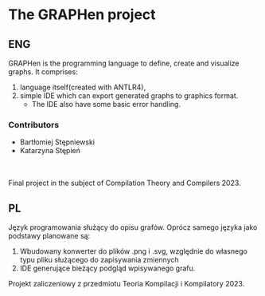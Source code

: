 # The GRAPHen project

## ENG

GRAPHen is the programming language to define, create and visualize graphs. It comprises:
1. language itself(created with ANTLR4),
2. simple IDE which can export generated graphs to graphics format.
   - The IDE also have some basic error handling.

### Contributors
* Bartłomiej Stępniewski<br>
* Katarzyna Stępień

<br><br>
Final project in the subject of Compilation Theory and Compilers 2023.

## PL
Język programowania służący do opisu grafów. Oprócz samego języka jako podstawy planowane są:

1) Wbudowany konwerter do plików .png i .svg, względnie do własnego typu pliku służącego do zapisywania zmiennych
2) IDE generujące bieżący podgląd wpisywanego grafu.

Projekt zaliczeniowy z przedmiotu Teoria Kompilacji i Kompilatory 2023.



